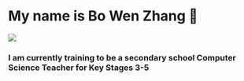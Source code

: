 # My name is Bo Wen Zhang 👋
![](https://visitor-badge.laobi.icu/badge?page_id=bo-wen-zhang.bo-wen-zhang)
### I am currently training to be a secondary school Computer Science Teacher for Key Stages 3-5

